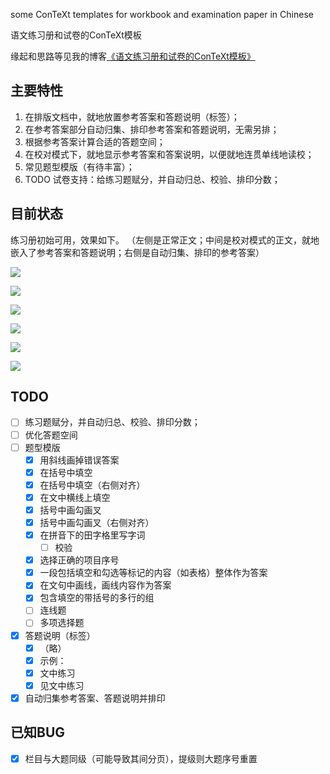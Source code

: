 some ConTeXt templates for workbook and examination paper in Chinese

语文练习册和试卷的ConTeXt模板

缘起和思路等见我的博客[《语文练习册和试卷的ConTeXt模板》](https://blog.xiiigame.com/2024-01-21-%E8%AF%AD%E6%96%87%E7%BB%83%E4%B9%A0%E5%86%8C%E5%92%8C%E8%AF%95%E5%8D%B7%E7%9A%84ConTeXt%E6%A8%A1%E6%9D%BF/)

## 主要特性

1. 在排版文档中，就地放置参考答案和答题说明（标签）；
1. 在参考答案部分自动归集、排印参考答案和答题说明，无需另排；
1. 根据参考答案计算合适的答题空间；
1. 在校对模式下，就地显示参考答案和答案说明，以便就地连贯单线地读校；
1. 常见题型模版（有待丰富）；
1. TODO 试卷支持：给练习题赋分，并自动归总、校验、排印分数；

## 目前状态

练习册初始可用，效果如下。
（左侧是正常正文；中间是校对模式的正文，就地嵌入了参考答案和答题说明；右侧是自动归集、排印的参考答案）

![](https://blog.xiiigame.com/img/2024-01-21-%E8%AF%AD%E6%96%87%E7%BB%83%E4%B9%A0%E5%86%8C%E5%92%8C%E8%AF%95%E5%8D%B7%E7%9A%84ConTeXt%E6%A8%A1%E6%9D%BF/SumatraPDF_mdnBG2scvM-2.png)

![](https://blog.xiiigame.com/img/2024-01-21-%E8%AF%AD%E6%96%87%E7%BB%83%E4%B9%A0%E5%86%8C%E5%92%8C%E8%AF%95%E5%8D%B7%E7%9A%84ConTeXt%E6%A8%A1%E6%9D%BF/SumatraPDF_Z25zFToGpk.png)

![](https://blog.xiiigame.com/img/2024-01-21-%E8%AF%AD%E6%96%87%E7%BB%83%E4%B9%A0%E5%86%8C%E5%92%8C%E8%AF%95%E5%8D%B7%E7%9A%84ConTeXt%E6%A8%A1%E6%9D%BF/SumatraPDF_IwyHlWui4L.png)

![](https://blog.xiiigame.com/img/2024-01-21-%E8%AF%AD%E6%96%87%E7%BB%83%E4%B9%A0%E5%86%8C%E5%92%8C%E8%AF%95%E5%8D%B7%E7%9A%84ConTeXt%E6%A8%A1%E6%9D%BF/SumatraPDF_33Dt116bn1.png)

![](https://blog.xiiigame.com/img/2024-01-21-%E8%AF%AD%E6%96%87%E7%BB%83%E4%B9%A0%E5%86%8C%E5%92%8C%E8%AF%95%E5%8D%B7%E7%9A%84ConTeXt%E6%A8%A1%E6%9D%BF/SumatraPDF_RmHoBKw2ES.png)

![](https://blog.xiiigame.com/img/2024-01-21-%E8%AF%AD%E6%96%87%E7%BB%83%E4%B9%A0%E5%86%8C%E5%92%8C%E8%AF%95%E5%8D%B7%E7%9A%84ConTeXt%E6%A8%A1%E6%9D%BF/SumatraPDF_0jwehwawk8.png)

## TODO

* [ ] 练习题赋分，并自动归总、校验、排印分数；
* [ ] 优化答题空间
* [ ] 题型模版
    * [x] 用斜线画掉错误答案
    * [x] 在括号中填空
    * [x] 在括号中填空（右侧对齐）
    * [x] 在文中横线上填空
    * [x] 括号中画勾画叉
    * [x] 括号中画勾画叉（右侧对齐）
    * [x] 在拼音下的田字格里写字词
        * [ ] 校验
    * [x] 选择正确的项目序号
    * [x] 一段包括填空和勾选等标记的内容（如表格）整体作为答案
    * [x] 在文句中画线，画线内容作为答案
    * [x] 包含填空的带括号的多行的组
    * [ ] 连线题
    * [ ] 多项选择题
* [X] 答题说明（标签）
    * [X] （略）
    * [X] 示例：
    * [X] 文中练习
    * [X] 见文中练习
* [X] 自动归集参考答案、答题说明并排印

## 已知BUG

* [x] 栏目与大题同级（可能导致其间分页），提级则大题序号重置

<!-- 压缩模块的问题：标点压缩模块：中圆点压缩错误，win11字体（） -->
